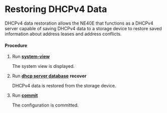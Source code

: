 Restoring DHCPv4 Data
=====================

DHCPv4 data restoration allows the NE40E that functions as a DHCPv4 server capable of saving DHCPv4
data to a storage device to restore saved information
about address leases and address conflicts.

#### Procedure

1. Run [**system-view**](cmdqueryname=system-view)
   
   
   
   The system view is displayed.
2. Run [**dhcp server database**](cmdqueryname=dhcp+server+database) **recover**
   
   
   
   DHCPv4 data is restored from the storage device.
3. Run [**commit**](cmdqueryname=commit)
   
   
   
   The configuration is committed.